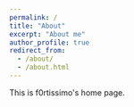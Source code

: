 ```yaml
---
permalink: /
title: "About"
excerpt: "About me"
author_profile: true
redirect_from: 
  - /about/
  - /about.html
---
```


This is f0rtissimo's home page.
